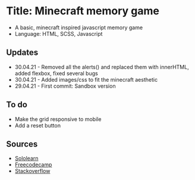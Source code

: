 # Title: Minecraft memory game
* A basic, minecraft inspired javascript memory game
* Language: HTML, SCSS, Javascript

## Updates
* 30.04.21 - Removed all the alerts() and replaced them with innerHTML, added flexbox, fixed several bugs
* 30.04.21 - Added images/css to fit the minecraft aesthetic
* 29.04.21 - First commit: Sandbox version

## To do
* Make the grid responsive to mobile
* Add a reset button

## Sources
* [Sololearn](https://www.sololearn.com/)
* [Freecodecamp](https://www.freecodecamp.org/)
* [Stackoverflow](https://stackoverflow.com/)
